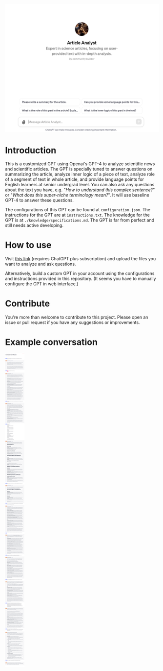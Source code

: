 ![Preview](assets/screenshot_improved.png)
# Introduction
This is a customized GPT using Openai's GPT-4 to analyze scientific news and scientific articles. The GPT is specially tuned to answer questions on summarizing the article, analyze inner logic of a piece of text, analyze role of a segment of text in whole article, and provide language points for English learners at senior undergrad level. You can also ask any questions about the text you have, e.g. "*How to understand this complex sentence*?" or "*What does this super-niche terminology mean?*". It will use baseline GPT-4 to answer these questions.

The configurations of this GPT can be found at `configuration.json`. The instructions for the GPT are at `instructions.txt`. The knowledge for the GPT is at `./knowledge/specifications.md`. The GPT is far from perfect and still needs active developing.

# How to use 
Visit [this link](https://chat.openai.com/g/g-t9ahwkCSD-article-analyst
) (requires ChatGPT plus subscription) and upload the files you want to analyze and ask questions. 

Alternatively, build a custom GPT in your account using the configurations and instructions provided in this repository. (It seems you have to manually configure the GPT in web interface.)

# Contribute 
You're more than welcome to contribute to this project. Please open an issue or pull request if you have any suggestions or improvements.

# Example conversation
![Manning NLP article](./assets/longcapture.png)